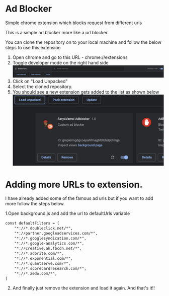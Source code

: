 # Ad Blocker
Simple chrome extension which blocks request from different urls

This is a simple ad blocker more like a url blocker.

You can clone the repository on to your local machine and follow the below steps to use this extension

1. Open chrome and go to this URL -  chrome://extensions
2. Toggle developer mode on the right hand side 
  ![alt text](https://github.com/satyavamsi/ad_blocker/blob/master/screenshots/dev_mode.png)
3. Click on "Load Unpacked"
4. Select the cloned repository.
5. You should see a new extension gets added to the list as shown below
   ![alt text](https://github.com/satyavamsi/ad_blocker/blob/master/screenshots/unpack_ad.png)
   
# Adding more URLs to extension.

I have already added some of the famous ad urls but if you want to add more follow the steps below.

1.Open background.js and add the url to defaultUrls variable
```
const defaultFilters = [
    "*://*.doubleclick.net/*",
    "*://partner.googleadservices.com/*",
    "*://*.googlesyndication.com/*",
    "*://*.google-analytics.com/*",
    "*://creative.ak.fbcdn.net/*",
    "*://*.adbrite.com/*",
    "*://*.exponential.com/*",
    "*://*.quantserve.com/*",
    "*://*.scorecardresearch.com/*",
    "*://*.zedo.com/*",
]
```
2. And finally just remove the extension and load it again. And that's it!!
